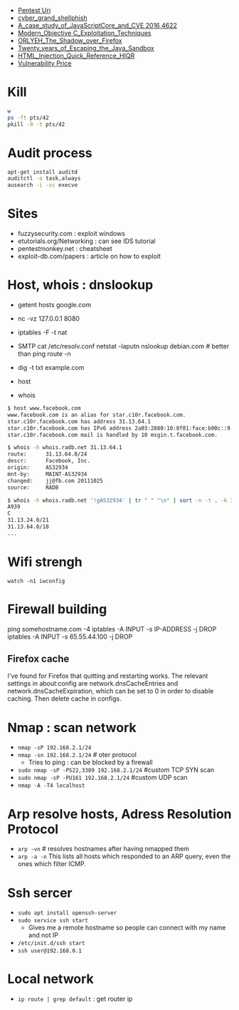 
* [Pentest Uri](Pentest-Uri)
* [cyber_grand_shellphish](Pentest-cyber_grand_shellphish)
* [A_case_study_of_JavaScriptCore_and_CVE 2016 4622](Pentest-A_case_study_of_JavaScriptCore_and_CVE-2016-4622)
* [Modern_Objective C_Exploitation_Techniques](Pentest-Modern_Objective-C_Exploitation_Techniques)
* [ORLYEH_The_Shadow_over_Firefox](Pentest-ORLYEH_The_Shadow_over_Firefox)
* [Twenty_years_of_Escaping_the_Java_Sandbox](Pentest-Java-Twenty_years_of_Escaping_the_Java_Sandbox)
* [HTML_Injection_Quick_Reference_HIQR](Pentest-HTML_Injection_Quick_Reference_HIQR)
* [Vulnerability Price](Vulnerability-Price.md)


# Kill

```bash
w
ps -ft pts/42
pkill -9 -t pts/42
```
# Audit process
```sh
apt-get install auditd
auditctl -a task,always
ausearch -i -sc execve
```

# Sites

* fuzzysecurity.com : exploit windows
* etutorials.org/Networking : can see IDS tutorial
* pentestmonkey.net : cheatsheet
* exploit-db.com/papers : article on how to exploit

# Host, whois : dnslookup

* getent hosts google.com
* nc -vz 127.0.0.1 8080
* iptables -F -t nat
* SMTP
	cat /etc/resolv.conf
	netstat -laputn
	nslookup debian.com  # better than ping
	route -n

* dig -t txt example.com
* host
* whois
```sh
$ host www.facebook.com
www.facebook.com is an alias for star.c10r.facebook.com.
star.c10r.facebook.com has address 31.13.64.1
star.c10r.facebook.com has IPv6 address 2a03:2880:10:8f01:face:b00c::9
star.c10r.facebook.com mail is handled by 10 msgin.t.facebook.com.

$ whois -h whois.radb.net 31.13.64.1
route:      31.13.64.0/24
descr:      Facebook, Inc.
origin:     AS32934
mnt-by:     MAINT-AS32934
changed:    jj@fb.com 20111025
source:     RADB

$ whois -h whois.radb.net '!gAS32934' | tr " " "\n" | sort -n -t . -k 1,1 -k 2,2 -k 3,3 -k 4,4 
A939
C
31.13.24.0/21
31.13.64.0/18
...
```

# Wifi strengh
	watch -n1 iwconfig

# Firewall building
  ping somehostname.com -4
  iptables -A INPUT -s IP-ADDRESS -j DROP
  iptables -A INPUT -s 65.55.44.100 -j DROP
  
## Firefox cache
I've found for Firefox that quitting and restarting works. The relevant settings in about:config are network.dnsCacheEntries and network.dnsCacheExpiration, which can be set to 0 in order to disable caching.
Then delete cache in configs.


# Nmap : scan network
*	`nmap -sP 192.168.2.1/24`
*	`nmap -sn 192.168.2.1/24` # oter protocol
	*	Tries to ping : can be blocked by a firewall
*	`sudo nmap -sP -PS22,3389 192.168.2.1/24` #custom TCP SYN scan
*	`sudo nmap -sP -PU161 192.168.2.1/24` #custom UDP scan
* `nmap -A -T4 localhost`

# Arp resolve hosts, Adress Resolution Protocol
* `arp -vn` # resolves hostnames after having nmapped them
*	`arp -a -n` This lists all hosts which responded to an ARP query, even the ones which filter ICMP.

# Ssh sercer
* `sudo apt install openssh-server`
* `sudo service ssh start`
	* Gives me a remote hostname so people can connect with my name and not IP
* `/etc/init.d/ssh start`
* `ssh user@192.168.0.1`


# Local network

* `ip route | grep default` : get router ip

